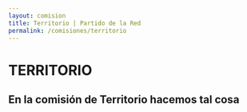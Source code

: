 ```yaml
---
layout: comision
title: Territorio | Partido de la Red
permalink: /comisiones/territorio
---
```


# **TERRITORIO**

## En la comisión de Territorio hacemos tal cosa
